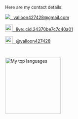 Here are my contact details:

[<img src="https://img.shields.io/badge/-Gmail-D14836?style=flat-square&logo=Gmail&logoColor=white" />&ensp; valloon427428@gmail.com](https://mailto:valloon427428@gmail.com)

[<img src="https://img.icons8.com/color/1x/skype--v4.png" style="height: 24px;vertical-align: bottom;" valign="bottom"/>&ensp; live:.cid.24370be7c7c40a01](https://join.skype.com/invite/a4sAnkqIvk1Y)

[<img src="https://img.icons8.com/color/1x/telegram-app--v4.png" style="height: 24px;vertical-align: bottom;" valign="bottom"/>&ensp; @valloon427428](https://t.me/valloon427428)

<br>

[<img height="180rem" src="https://github-readme-stats.vercel.app/api/top-langs/?username=sjs427&layout=compact&theme=material-palenight" alt="My top languages" />](#)

